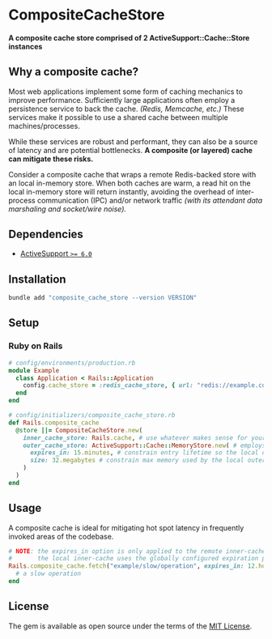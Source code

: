 # CompositeCacheStore

#### A composite cache store comprised of 2 ActiveSupport::Cache::Store instances

## Why a composite cache?

Most web applications implement some form of caching mechanics to improve performance.
Sufficiently large applications often employ a persistence service to back the cache.
_(Redis, Memcache, etc.)_ These services make it possible to use a shared cache between multiple machines/processes.

While these services are robust and performant, they can also be a source of latency and are potential bottlenecks.
__A composite (or layered) cache can mitigate these risks.__

Consider a composite cache that wraps a remote Redis-backed store with an local in-memory store.
When both caches are warm, a read hit on the local in-memory store will return instantly, avoiding the overhead
of inter-process communication (IPC) and/or network traffic _(with its attendant data marshaling and socket/wire noise)._

## Dependencies

- [ActiveSupport `>= 6.0`](https://github.com/rails/rails/tree/main/activesupport)

## Installation

```sh
bundle add "composite_cache_store --version VERSION"
```

## Setup

### Ruby on Rails

```ruby
# config/environments/production.rb
module Example
  class Application < Rails::Application
    config.cache_store = :redis_cache_store, { url: "redis://example.com:6379/1" }
  end
end
```

```ruby
# config/initializers/composite_cache_store.rb
def Rails.composite_cache
  @store ||= CompositeCacheStore.new(
    inner_cache_store: Rails.cache, # use whatever makes sense for your app as the remote inner-cache
    outer_cache_store: ActiveSupport::Cache::MemoryStore.new( # employs an LRU eviction policy
      expires_in: 15.minutes, # constrain entry lifetime so the local outer-cache doesn't drift out of sync
      size: 32.megabytes # constrain max memory used by the local outer-cache
    )
  )
end
```

## Usage

A composite cache is ideal for mitigating hot spot latency in frequently invoked areas of the codebase.

```ruby
# NOTE: the expires_in option is only applied to the remote inner-cache
#       the local inner-cache uses the globally configured expiration policy
Rails.composite_cache.fetch("example/slow/operation", expires_in: 12.hours) do
  # a slow operation
end
```

## License

The gem is available as open source under the terms of the [MIT License](https://opensource.org/licenses/MIT).

